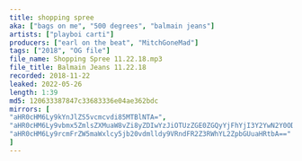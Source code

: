 ```yaml
---
title: shopping spree
aka: ["bags on me", "500 degrees", "balmain jeans"]
artists: ["playboi carti"]
producers: ["earl on the beat", "MitchGoneMad"]
tags: ["2018", "OG file"]
file_name: Shopping Spree 11.22.18.mp3 
file_title: Balmain Jeans 11.22.18 
recorded: 2018-11-22
leaked: 2022-05-26
length: 1:39
md5: 120633387847c33683336e04ae362bdc
mirrors: [
"aHR0cHM6Ly9kYnJlZS5vcmcvdi85MTBlNTA=", 
"aHR0cHM6Ly9vbmx5ZmlsZXMuaW8vZi8yZDIwYzJiOTUzZGE0ZGQyYjFhYjI3Y2YwN2Y0ODQ0ZA==", 
"aHR0cHM6Ly9rcmFrZW5maWxlcy5jb20vdmlldy9VRndFR2Z3RWhYL2ZpbGUuaHRtbA=="
]
---
```

